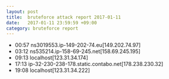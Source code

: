 ```yaml
---
layout: post
title:  bruteforce attack report 2017-01-11
date:   2017-01-11 23:59:59 +09:00
category: bruteforce report
---
```


* 00:57 ns3019553.ip-149-202-74.eu[149.202.74.97]
* 03:12 ns535214.ip-158-69-245.net[158.69.245.195]
* 09:13 localhost[123.31.34.174]
* 17:13 ip-32-230-238-178.static.contabo.net[178.238.230.32]
* 19:08 localhost[123.31.34.222]
